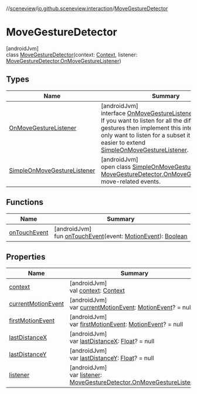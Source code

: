 //[sceneview](../../../index.md)/[io.github.sceneview.interaction](../index.md)/[MoveGestureDetector](index.md)

# MoveGestureDetector

[androidJvm]\
class [MoveGestureDetector](index.md)(context: [Context](https://developer.android.com/reference/kotlin/android/content/Context.html), listener: [MoveGestureDetector.OnMoveGestureListener](-on-move-gesture-listener/index.md))

## Types

| Name | Summary |
|---|---|
| [OnMoveGestureListener](-on-move-gesture-listener/index.md) | [androidJvm]<br>interface [OnMoveGestureListener](-on-move-gesture-listener/index.md)<br>If you want to listen for all the different gestures then implement this interface. If you only want to listen for a subset it might be easier to extend [SimpleOnMoveGestureListener](-simple-on-move-gesture-listener/index.md). |
| [SimpleOnMoveGestureListener](-simple-on-move-gesture-listener/index.md) | [androidJvm]<br>open class [SimpleOnMoveGestureListener](-simple-on-move-gesture-listener/index.md) : [MoveGestureDetector.OnMoveGestureListener](-on-move-gesture-listener/index.md)<br>move-related events. |

## Functions

| Name | Summary |
|---|---|
| [onTouchEvent](on-touch-event.md) | [androidJvm]<br>fun [onTouchEvent](on-touch-event.md)(event: [MotionEvent](https://developer.android.com/reference/kotlin/android/view/MotionEvent.html)): [Boolean](https://kotlinlang.org/api/latest/jvm/stdlib/kotlin/-boolean/index.html) |

## Properties

| Name | Summary |
|---|---|
| [context](context.md) | [androidJvm]<br>val [context](context.md): [Context](https://developer.android.com/reference/kotlin/android/content/Context.html) |
| [currentMotionEvent](current-motion-event.md) | [androidJvm]<br>var [currentMotionEvent](current-motion-event.md): [MotionEvent](https://developer.android.com/reference/kotlin/android/view/MotionEvent.html)? = null |
| [firstMotionEvent](first-motion-event.md) | [androidJvm]<br>var [firstMotionEvent](first-motion-event.md): [MotionEvent](https://developer.android.com/reference/kotlin/android/view/MotionEvent.html)? = null |
| [lastDistanceX](last-distance-x.md) | [androidJvm]<br>var [lastDistanceX](last-distance-x.md): [Float](https://kotlinlang.org/api/latest/jvm/stdlib/kotlin/-float/index.html)? = null |
| [lastDistanceY](last-distance-y.md) | [androidJvm]<br>var [lastDistanceY](last-distance-y.md): [Float](https://kotlinlang.org/api/latest/jvm/stdlib/kotlin/-float/index.html)? = null |
| [listener](listener.md) | [androidJvm]<br>var [listener](listener.md): [MoveGestureDetector.OnMoveGestureListener](-on-move-gesture-listener/index.md) |
